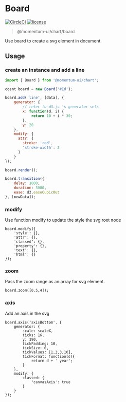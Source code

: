 # Board

[![CircleCI](https://img.shields.io/circleci/project/github/momentum-design/momentum-ui/master.svg)](https://circleci.com/gh/momentum-design/momentum-ui/)
[![license](https://img.shields.io/github/license/momentum-design/momentum-ui.svg?color=blueviolet)](https://github.com/momentum-design/momentum-ui/blob/master/angular/LICENSE)

> @momentum-ui/chart/board

Use board to create a svg element in document. 

## Usage

### create an instance and add a line

``` js
import { Board } from '@momentum-ui/chart';

cosnt board = new Board('#Id');

board.add('line', [data], {
	generator: {
		// refer to d3.js 's generator sets
		x: function(d, i) {
			return 10 + i * 30;
		},
		y: 20
	},
	modify: {
      attr: {
        stroke: 'red',
        'stroke-width': 2
      }
	}
});

board.render();

board.transition({
	delay: 1000,
	duration: 3000,
	ease: d3.easeCubicOut
}, [newData]);

```

### modify
Use function modify to update the style the svg root node

```
board.modify({
	'style': {},
	'attr': {},
	'classed': {},
	'property': {},
	'text': {},
	'html': {}
});
```

### zoom
Pass the zoom range as an array for svg element.

```
board.zoom([0.5,4]);
```

### axis
Add an axis in the svg

```
board.axis('axisBottom', {
	generator: {
		scale: scaleX,
		ticks: 16,
		y: 190,
		tickPadding: 10,
		tickSize: 0,
		tickValues: [1,2,3,10],
		tickFormat: function(d){
			return d + ' year';
		}
	},
	modify: {
		classed: {
			'canvasAxis': true
		}	
	}
});
```